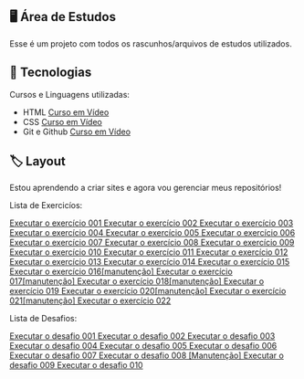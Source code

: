 ## 🖥️ Área de Estudos

 Esse é um projeto com todos os rascunhos/arquivos de estudos utilizados.

## 🚀 Tecnologias

 Cursos e Linguagens utilizadas:

 - HTML [Curso em Vídeo](https://www.youtube.com/watch?v=jgQjeqGRdgA)
 - CSS [Curso em Vídeo](https://www.youtube.com/watch?v=jgQjeqGRdgA)
 - Git e Github [Curso em Vídeo](https://www.youtube.com/watch?v=xEKo29OWILE&list=PLHz_AreHm4dm7ZULPAmadvNhH6vk9oNZA)

## 🏷️ Layout 

Estou aprendendo a criar sites e agora vou gerenciar meus repositórios!

Lista de Exercicíos:

<a href="https://vini3h.github.io/html-css/exercicios/ex001/index.html">Executar o exercício 001 </a>
<a href="https://vini3h.github.io/html-css/exercicios/ex002/index.html">Executar o exercício 002 </a>
<a href="https://vini3h.github.io/html-css/exercicios/ex003/index.html">Executar o exercício 003 </a>
<a href="https://vini3h.github.io/html-css/exercicios/ex004/index.html">Executar o exercício 004 </a>
<a href="https://vini3h.github.io/html-css/exercicios/ex006/index.html">Executar o exercício 005 </a>
<a href="https://vini3h.github.io/html-css/exercicios/ex007/html5.html">Executar o exercício 006 </a>
<a href="https://vini3h.github.io/html-css/exercicios/ex008/index.html">Executar o exercício 007 </a>
<a href="https://vini3h.github.io/html-css/exercicios/ex008b/index.html">Executar o exercício 008 </a>
<a href="https://vini3h.github.io/html-css/exercicios/ex009/index.html">Executar o exercício 009 </a>
<a href="https://vini3h.github.io/html-css/exercicios/ex010/index.html">Executar o exercício 010 </a>
<a href="https://vini3h.github.io/html-css/exercicios/ex011/index.html">Executar o exercício 011 </a>
<a href="https://vini3h.github.io/html-css/exercicios/ex012/index.html">Executar o exercício 012 </a>
<a href="https://vini3h.github.io/html-css/exercicios/ex013/index.html">Executar o exercício 013 </a>
<a href="https://vini3h.github.io/html-css/exercicios/ex014/index.html">Executar o exercício 014 </a>
<a href="https://vini3h.github.io/html-css/exercicios/ex015/index.html">Executar o exercício 015 </a>
<a href="https://vini3h.github.io/html-css/exercicios/ex016/index.html">Executar o exercício 016[manutenção] </a>
<a href="https://vini3h.github.io/html-css/exercicios/ex017/index.html">Executar o exercício 017[manutenção] </a>
<a href="https://vini3h.github.io/html-css/exercicios/ex018/index.html">Executar o exercício 018[manutenção] </a>
<a href="https://vini3h.github.io/html-css/exercicios/ex019/seletor01.html">Executar o exercício 019 </a>
<a href="https://vini3h.github.io/html-css/exercicios/ex020/index.html">Executar o exercício 020[manutenção] </a>
<a href="https://vini3h.github.io/html-css/exercicios/ex021/index.html">Executar o exercício 021[manutenção] </a>
<a href="https://vini3h.github.io/html-css/exercicios/ex022/index.html">Executar o exercício 022 </a>

Lista de Desafios:

<a href="https://vini3h.github.io/html-css/desafios/d001/index.html">Executar o desafio 001 </a>
<a href="https://vini3h.github.io/html-css/desafios/d002/index.html">Executar o desafio 002 </a>
<a href="https://vini3h.github.io/html-css/desafios/d003/index.html">Executar o desafio 003 </a>
<a href="https://vini3h.github.io/html-css/desafios/d004/index.html">Executar o desafio 004 </a>
<a href="https://vini3h.github.io/html-css/desafios/d005/index.html">Executar o desafio 005 </a>
<a href="https://vini3h.github.io/html-css/desafios/d006/index.html">Executar o desafio 006 </a>
<a href="https://vini3h.github.io/html-css/desafios/d007/index.html">Executar o desafio 007 </a>
<a href="https://vini3h.github.io/html-css/desafios/d008/index.html">Executar o desafio 008 [Manutenção] </a>
<a href="https://vini3h.github.io/html-css/desafios/d009/index.html">Executar o desafio 009 </a>
<a href="https://vini3h.github.io/html-css/desafios/d010/index.html">Executar o desafio 010 </a>

<!--<p align="center">
  <img src=".github/preview.png" alt="Demonstração do projeto" width="100%" />
</p>
-->